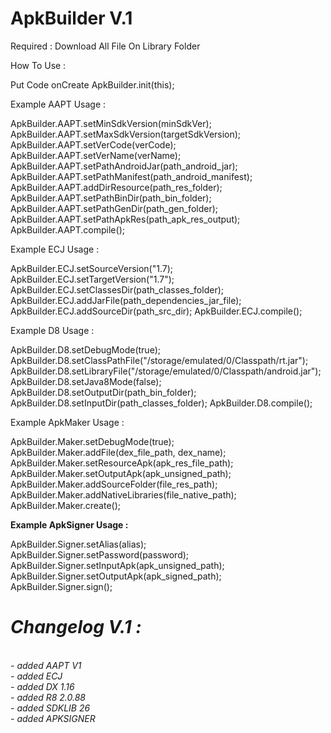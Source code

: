 # ApkBuilder V.1

Required :
Download All File On Library Folder

How To Use :

Put Code onCreate
ApkBuilder.init(this);

Example AAPT Usage :

ApkBuilder.AAPT.setMinSdkVersion(minSdkVer);
ApkBuilder.AAPT.setMaxSdkVersion(targetSdkVersion);
ApkBuilder.AAPT.setVerCode(verCode);
ApkBuilder.AAPT.setVerName(verName);
ApkBuilder.AAPT.setPathAndroidJar(path_android_jar);
ApkBuilder.AAPT.setPathManifest(path_android_manifest);
ApkBuilder.AAPT.addDirResource(path_res_folder);
ApkBuilder.AAPT.setPathBinDir(path_bin_folder);
ApkBuilder.AAPT.setPathGenDir(path_gen_folder);
ApkBuilder.AAPT.setPathApkRes(path_apk_res_output);
ApkBuilder.AAPT.compile();

Example ECJ Usage :

ApkBuilder.ECJ.setSourceVersion("1.7);
ApkBuilder.ECJ.setTargetVersion("1.7");
ApkBuilder.ECJ.setClassesDir(path_classes_folder);
ApkBuilder.ECJ.addJarFile(path_dependencies_jar_file);
ApkBuilder.ECJ.addSourceDir(path_src_dir);
ApkBuilder.ECJ.compile();

Example D8 Usage :

ApkBuilder.D8.setDebugMode(true);
ApkBuilder.D8.setClassPathFile("/storage/emulated/0/Classpath/rt.jar");
ApkBuilder.D8.setLibraryFile("/storage/emulated/0/Classpath/android.jar");
ApkBuilder.D8.setJava8Mode(false);
ApkBuilder.D8.setOutputDir(path_bin_folder);
ApkBuilder.D8.setInputDir(path_classes_folder);
ApkBuilder.D8.compile();

Example ApkMaker Usage :

ApkBuilder.Maker.setDebugMode(true);
ApkBuilder.Maker.addFile(dex_file_path, dex_name);
ApkBuilder.Maker.setResourceApk(apk_res_file_path);
ApkBuilder.Maker.setOutputApk(apk_unsigned_path);
ApkBuilder.Maker.addSourceFolder(file_res_path);
ApkBuilder.Maker.addNativeLibraries(file_native_path);
ApkBuilder.Maker.create();

<b>Example ApkSigner Usage :</b>

ApkBuilder.Signer.setAlias(alias);
ApkBuilder.Signer.setPassword(password);
ApkBuilder.Signer.setInputApk(apk_unsigned_path);
ApkBuilder.Signer.setOutputApk(apk_signed_path);
ApkBuilder.Signer.sign();


<i><h1> Changelog V.1 :</i></h1></br>
<i>- added AAPT V1</i></br>
<i>- added ECJ</i></br>
<i>- added DX 1.16</i></br>
<i>- added R8 2.0.88</i></br>
<i>- added SDKLIB 26</i></br>
<i>- added APKSIGNER</i>
